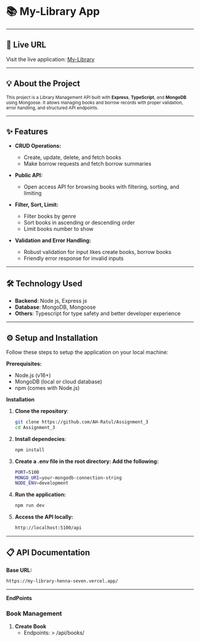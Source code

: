 # 📚 My-Library App

---

## 🚀 Live URL

Visit the live application: [My-Library](https://my-library-henna-seven.vercel.app/)

---

## 💡 About the Project

<small>
This project is a Library Management API built with <strong>Express</strong>, <strong>TypeScript</strong>, and <strong>MongoDB</strong> using Mongoose.  
It allows managing books and borrow records with proper validation, error handling, and structured API endpoints.
</small>

---

## ✨ Features

- **CRUD Operations:**
  - Create, update, delete, and fetch books
  - Make borrow requests and fetch borrow summaries

- **Public API:**
  - Open access API for browsing books with filtering, sorting, and limiting

- **Filter, Sort, Limit:**
  - Filter books by genre
  - Sort books in ascending or descending order
  - Limit books number to show

- **Validation and Error Handling:**
  - Robust validation for input likes create books, borrow books
  - Friendly error response for invalid inputs

---

## 🛠 Technology Used

- **Backend**: Node js, Express js
- **Database**: MongoDB, Mongoose
- **Others**: Typescript for type safety and better developer experience

---

## ⚙ Setup and Installation

Follow these steps to setup the application on your local machine:

**Prerequisites:**

- Node.js (v16+)
- MongoDB (local or cloud database)
- npm (comes with Node.js)

**Installation**

1. **Clone the repository**:

   ```bash
   git clone https://github.com/AH-Ratul/Assignment_3
   cd Assignment_3

2. **Install dependecies**:

   ```bash
   npm install

3. **Create a .env file in the root directory: Add the following:**

   ```bash
   PORT=5100
   MONGO_URI=your-mongodb-connection-string
   NODE_ENV=development

4. **Run the application:**

   ```bash
   npm run dev

5. **Access the API locally:**

   ```bash
   http://localhost:5100/api

---

## 📋 API Documentation

**Base URL:**

```bash
https://my-library-henna-seven.vercel.app/
```
---

**EndPoints**

### Book Management

1. **Create Book**
   - Endpoints: > /api/books/





